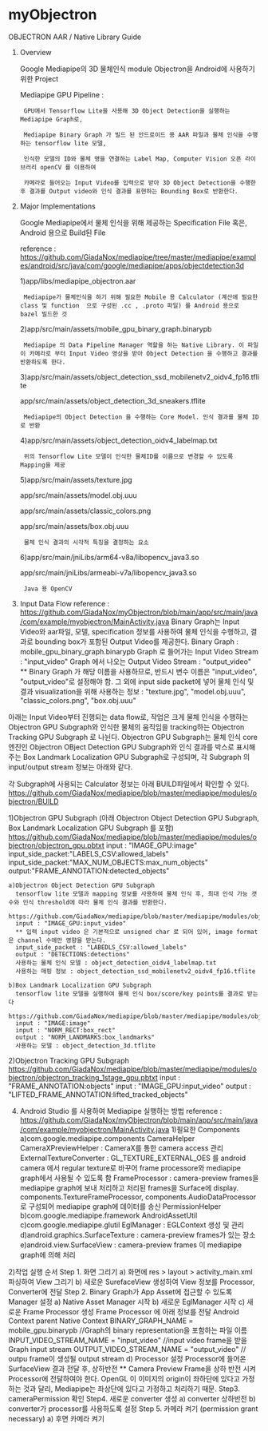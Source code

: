 # myObjectron

OBJECTRON AAR / Native Library Guide

1. Overview

    Google Mediapipe의 3D 물체인식 module Objectron을 Android에 사용하기 위한 Project
  
    Mediapipe GPU Pipeline : 

        GPU에서 Tensorflow Lite을 사용해 3D Object Detection을 실행하는 Mediapipe Graph로,

        Mediapipe Binary Graph 가 빌드 된 안드로이드 용 AAR 파일과 물체 인식을 수행하는 tensorflow lite 모델, 

        인식한 모델의 ID와 물체 명을 연결하는 Label Map, Computer Vision 오픈 라이브러리 openCV 를 이용하여 

        카메라로 들어오는 Input Video를 입력으로 받아 3D Object Detection을 수행한 후 결과를 Output video와 인식 결과를 표현하는 Bounding Box로 반환한다.
    

2. Major Implementations

    Google Mediapipe에서 물체 인식을 위해 제공하는 Specification File 혹은, Android 용으로 Build된 File
    
    reference : https://github.com/GiadaNox/mediapipe/tree/master/mediapipe/examples/android/src/java/com/google/mediapipe/apps/objectdetection3d
    
    1)app/libs/mediapipe_objectron.aar
        
        Mediapipe가 물체인식을 하기 위해 필요한 Mobile 용 Calculator (계산에 필요한 class 및 function  으로 구성된 .cc , .proto 파일) 를 Android 용으로 bazel 빌드한 것
  
    2)app/src/main/assets/mobile_gpu_binary_graph.binarypb
        
        Mediapipe 의 Data Pipeline Manager 역할을 하는 Native Library. 이 파일이 카메라로 부터 Input Video 영상을 받아 Object Detection 을 수행하고 결과를 반환하도록 한다.
    
    3)app/src/main/assets/object_detection_ssd_mobilenetv2_oidv4_fp16.tflite
      
      app/src/main/assets/object_detection_3d_sneakers.tflite
     
        Mediapipe의 Object Detection 을 수행하는 Core Model. 인식 결과를 물체 ID로 반환
  
    4)app/src/main/assets/object_detection_oidv4_labelmap.txt
        
        위의 Tensorflow Lite 모델이 인식한 물체ID를 이름으로 변경할 수 있도록 Mapping을 제공
    
    5)app/src/main/assets/texture.jpg
      
      app/src/main/assets/model.obj.uuu
      
      app/src/main/assets/classic_colors.png
      
      app/src/main/assets/box.obj.uuu
      
        물체 인식 결과의 시각적 특징을 결정하는 요소
  
    6)app/src/main/jniLibs/arm64-v8a/libopencv_java3.so
      
      app/src/main/jniLibs/armeabi-v7a/libopencv_java3.so
        
        Java 용 OpenCV
    
3. Input Data Flow
  reference : https://github.com/GiadaNox/myObjectron/blob/main/app/src/main/java/com/example/myobjectron/MainActivity.java
  Binary Graph는 Input Video와 aar파일, 모델, specification 정보를 사용하여 물체 인식을 수행하고, 결과로 bounding box가 포함된 Output Video를 제공한다.
  Binary Graph : mobile_gpu_binary_graph.binarypb
  Graph 로 들어가는 Input Video Stream : "input_video"
  Graph 에서 나오는 Output Video Stream : "output_video"
  ** Binary Graph 가 해당 이름을 사용하므로, 반드시 변수 이름은 "input_video", "output_video"로 설정해야 함.
  그 외에 input side packet에 넣어 물체 인식 및 결과 visualization을 위해 사용하는 정보 : "texture.jpg", "model.obj.uuu", "classic_colors.png", "box.obj.uuu"

  아래는 Input Video부터 진행되는 data flow로, 작업은 크게 물체 인식을 수행하는 Objectron GPU Subgraph와 인식한 물체의 움직임을 tracking하는 Objectron Tracking GPU Subgraph 로 나뉜다. 
  Objectron GPU Subgraph는 물체 인식 core 엔진인 Objectron OBject Detection GPU Subgraph와 인식 결과를 박스로 표시해주는 Box Landmark Localization GPU Subgraph로 구성되며, 
  각 Subgraph 의 input/output stream 정보는 아래와 같다. 
  
  각 Subgraph에 사용되는 Calculator 정보는 아래 BUILD파일에서 확인할 수 있다. 
  https://github.com/GiadaNox/mediapipe/blob/master/mediapipe/modules/objectron/BUILD

  1)Objectron GPU Subgraph
  (아래 Objectron Object Detection GPU Subgraph, Box Landmark Localization GPU Subgraph 를 포함) 
  https://github.com/GiadaNox/mediapipe/blob/master/mediapipe/modules/objectron/objectron_gpu.pbtxt
  input : "IMAGE_GPU:image"
  input_side_packet:"LABELS_CSV:allowed_labels"
  input_side_packet:"MAX_NUM_OBJECTS:max_num_objects"
  output:"FRAME_ANNOTATION:detected_objects"

    a)Objectron Object Detection GPU Subgraph
      tensorflow lite 모델과 mapping 정보를 사용하여 물체 인식 후, 최대 인식 가능 갯수와 인식 threshold에 따라 물체 인식 결과를 반환한다. 
      https://github.com/GiadaNox/mediapipe/blob/master/mediapipe/modules/objectron/object_detection_oid_v4_gpu.pbtxt
      input : "IMAGE_GPU:input_video"
      ** 입력 input video 은 기본적으로 unsigned char 로 되어 있어, image format 은 channel 수에만 영향을 받는다.
      input_side_packet : "LABEDLS_CSV:allowed_labels"
      output : "DETECTIONS:detections"
      사용하는 물체 인식 모델 : object_detection_oidv4_labelmap.txt
      사용하는 매핑 정보 : object_detection_ssd_mobilenetv2_oidv4_fp16.tflite

    b)Box Landmark Localization GPU Subgraph
      tensorflow lite 모델을 실행하여 물체 인식 box/score/key points를 결과로 받는다
      https://github.com/GiadaNox/mediapipe/blob/master/mediapipe/modules/objectron/box_landmark_gpu.pbtxt
      input : "IMAGE:image"
      input : "NORM_RECT:box_rect"
      output : "NORM_LANDMARKS:box_landmarks"
      사용하는 모델 : object_detection_3d.tflite

  2)Objectron Tracking GPU Subgraph
    https://github.com/GiadaNox/mediapipe/blob/master/mediapipe/modules/objectron/objectron_tracking_1stage_gpu.pbtxt
    input : "FRAME_ANNOTATION:objects"
    input : "IMAGE_GPU:input_video"
    output : "LIFTED_FRAME_ANNOTATION:lifted_tracked_objects"

 4. Android Studio 를 사용하여 Mediapipe 실행하는 방법
  reference : https://github.com/GiadaNox/myObjectron/blob/main/app/src/main/java/com/example/myobjectron/MainActivity.java
  1)필요한 Components
      a)com.google.mediapipe.components
        CameraHelper
        CameraXPreviewHelper : CameraX를 통한 camera access 관리
        ExternalTextureConverter : GL_TEXTURE_EXTERNAL_OES 를 android camera 에서 regular texture로 바꾸어 frame processore와 mediapipe graph에서 사용될 수 있도록 함
        FrameProcessor : camera-preview frames을 mediapipe graph에 보내 처리하고 처리된 frames을 Surface에 display. components.TextureFrameProcessor, components.AudioDataProcessor 로 구성되어 mediapipe graph에 데이터를 송신
        PermissionHelper
      b)com.google.mediapipe.framework
        AndroidAssetUtil
      c)com.google.mediapipe.glutil
        EglManager : EGLContext 생성 및 관리
      d)android.graphics.SurfaceTexture : camera-preview frames가 있는 장소
      e)android.view.SurfaceView : camera-preview frames 이 mediapipe graph에 의해 처리

  2)작업 실행 순서
      Step 1. 화면 그리기
        a) 화면에 res > layout > activity_main.xml 파싱하여 View 그리기
        b) 새로운 SurefaceView 생성하여 View 정보를 Processor, Converter에 전달
      Step 2. Binary Graph가 App Asset에 접근할 수 있도록 Manager 설정
        a) Native Asset Manager 시작
        b) 새로운 EglManager 시작
        c) 새로운 Frame Processor 생성
          Frame Processor 에 아래 정보를 전달
          Android Context
          parent Native Context
          BINARY_GRAPH_NAME = mobile_gpu.binarypb //Graph의 binary representation을 포함하는 파일 이름
          INPUT_VIDEO_STREAM_NAME = "input_video" //input video frame을 받을 Graph input stream 
          OUTPUT_VIDEO_STREAM_NAME = "output_video" // outpu frame이 생성될 output stream
          d) Processor 설정
          Processor에 들어온 SurfaceView 결과 전달 후, 상하반전
          ** Camera Preview Frame을 상하 반전 시켜 Processor에 전달하여야 한다.
          OpenGL 이 이미지의 origin이 좌하단에 있다고 가정하는 것과 달리, Mediapipe는 좌상단에 있다고 가정하고 처리하기 때문.
      Step3. cameraPermission 확인
      Step4. 새로운 converter 생성
        a) converter 상하반전
        b) converter가 processor를 사용하도록 설정
      Step 5. 카메라 켜기 (permission grant necessary)
        a) 후면 카메라 켜기
